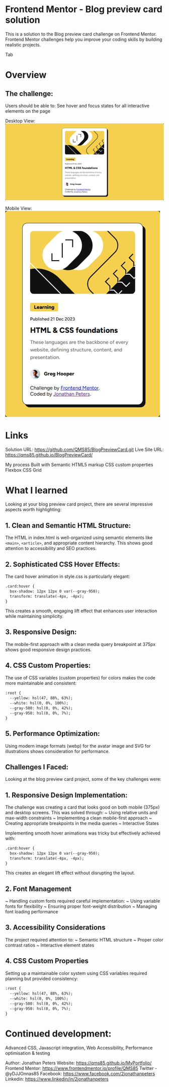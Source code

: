 # Frontend Mentor - Blog preview card solution

This is a solution to the Blog preview card challenge on Frontend Mentor. Frontend Mentor challenges help you improve your coding skills by building realistic projects.

Tab

# Overview
## The challenge: 

Users should be able to:
See hover and focus states for all interactive elements on the page


Desktop View:
<a href="#">
<img src="blog.png" alt="Blog-Preview-Card-Desktop-View">
</a>


Mobile View:
<a href="#">
<img src="blog2.png" alt="Blog-Preview-Card-Mobile-View">
</a>


# Links
Solution URL: https://github.com/QMS85/BlogPreviewCard.git
Live Site URL: https://qms85.github.io/BlogPreviewCard/

My process
Built with
Semantic HTML5 markup
CSS custom properties
Flexbox
CSS Grid


# What I learned
Looking at your blog preview card project, there are several impressive aspects worth highlighting:

## 1. Clean and Semantic HTML Structure:
The HTML in index.html is well-organized using semantic elements like ```<main>```, ```<article>```, and appropriate content hierarchy.
This shows good attention to accessibility and SEO practices.

## 2. Sophisticated CSS Hover Effects:
The card hover animation in style.css is particularly elegant:
```
.card:hover {
  box-shadow: 12px 12px 0 var(--gray-950);
  transform: translate(-4px, -4px);
}
```
This creates a smooth, engaging lift effect that enhances user interaction while maintaining simplicity.

## 3. Responsive Design:
The mobile-first approach with a clean media query breakpoint at 375px shows good responsive design practices.

## 4. CSS Custom Properties:
The use of CSS variables (custom properties) for colors makes the code more maintainable and consistent:
```
:root {
  --yellow: hsl(47, 88%, 63%);
  --white: hsl(0, 0%, 100%);
  --gray-500: hsl(0, 0%, 42%);
  --gray-950: hsl(0, 0%, 7%);
}
```

## 5. Performance Optimization:
Using modern image formats (webp) for the avatar image and SVG for illustrations shows consideration for performance.


## Challenges I Faced:

Looking at the blog preview card project, some of the key challenges were:

## 1. Responsive Design Implementation:

The challenge was creating a card that looks good on both mobile (375px) and desktop screens. 
This was solved through:
~ Using relative units and max-width constraints
~ Implementing a clean mobile-first approach
~ Creating appropriate breakpoints in the media queries
~ Interactive States

Implementing smooth hover animations was tricky but effectively achieved with:
```
.card:hover {
  box-shadow: 12px 12px 0 var(--gray-950);
  transform: translate(-4px, -4px);
}
```
This creates an elegant lift effect without disrupting the layout.

## 2. Font Management

~ Handling custom fonts required careful implementation:
~ Using variable fonts for flexibility
~ Ensuring proper font-weight distribution
~ Managing font loading performance

## 3. Accessibility Considerations

The project required attention to:
~ Semantic HTML structure
~ Proper color contrast ratios
~ Interactive element states

## 4. CSS Custom Properties

Setting up a maintainable color system using CSS variables required planning but provided consistency:
```
:root {
  --yellow: hsl(47, 88%, 63%);
  --white: hsl(0, 0%, 100%);
  --gray-500: hsl(0, 0%, 42%);
  --gray-950: hsl(0, 0%, 7%);
}
```

# Continued development:

Advanced CSS, Javascript integration, Web Accessibility, Performance optimisation & testing

Author: Jonathan Peters
Website: https://qms85.github.io/MyPortfolio/
Frontend Mentor: https://www.frontendmentor.io/profile/QMS85
Twitter - @yDJJOnnas85
Facebook: https://www.facebook.com/2jonathanpeters 
Linkedin: https://www.linkedin/in/2jonathanpeters

